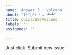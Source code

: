 ```yaml
---
name: 'Answer 3 : Volcano'
about: "(╯°□°）╯︵ ┻━┻"
title: quiz|519|Volcano
labels: ''
assignees: ''

---
```


Just click 'Submit new issue'.
